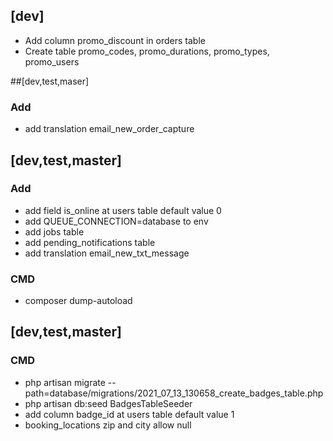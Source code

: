 ## [dev]
- Add column promo_discount in orders table
- Create table promo_codes, promo_durations, promo_types, promo_users


##[dev,test,maser]

### Add
- add translation email_new_order_capture

## [dev,test,master]

### Add
- add field is_online at users table default value 0
- add QUEUE_CONNECTION=database to env
- add jobs table
- add pending_notifications table
- add translation email_new_txt_message
### CMD
- composer dump-autoload

## [dev,test,master] 

### CMD
- php artisan migrate --path=database/migrations/2021_07_13_130658_create_badges_table.php
- php artisan db:seed BadgesTableSeeder
- add column badge_id at users table default value 1
- booking_locations zip and city allow null






